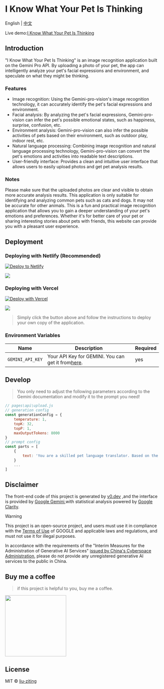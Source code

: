 # I Know What Your Pet Is Thinking

English | [中文](README_cn.md)

Live demo:[I Know What Your Pet Is Thinking](https://iknowwhatyourcatisthinking.netlify.app)

## Introduction

"I Know What Your Pet Is Thinking" is an image recognition application built on the Gemini Pro API. By uploading a photo of your pet, the app can intelligently analyze your pet's facial expressions and environment, and speculate on what they might be thinking.

### Features

-   Image recognition: Using the Gemini-pro-vision's image recognition technology, it can accurately identify the pet's facial expressions and environment.
-   Facial analysis: By analyzing the pet's facial expressions, Gemini-pro-vision can infer the pet's possible emotional states, such as happiness, surprise, confusion, etc.
-   Environment analysis: Gemini-pro-vision can also infer the possible activities of pets based on their environment, such as outdoor play, indoor rest, etc.
-   Natural language processing: Combining image recognition and natural language processing technology, Gemini-pro-vision can convert the pet's emotions and activities into readable text descriptions.
-   User-friendly interface: Provides a clean and intuitive user interface that allows users to easily upload photos and get pet analysis results.

### Notes

Please make sure that the uploaded photos are clear and visible to obtain more accurate analysis results.
This application is only suitable for identifying and analyzing common pets such as cats and dogs. It may not be accurate for other animals.
This is a fun and practical image recognition application that allows you to gain a deeper understanding of your pet's emotions and preferences. Whether it's for better care of your pet or sharing interesting stories about pets with friends, this website can provide you with a pleasant user experience.

## Deployment

### Deploying with Netlify (Recommended)

[![Deploy to Netlify](https://www.netlify.com/img/deploy/button.svg)](https://app.netlify.com/start/deploy?repository=https://github.com/liu-ziting/PetThoughts)

<img src="https://iknowwhatyourcatisthinking.netlify.app/v1.png"/>

### Deploying with Vercel

[![Deploy with Vercel](https://vercel.com/button)](https://vercel.com/new/clone?repository-url=https://github.com/liu-ziting/PetThoughts&env=GEMINI_API_KEY)

<img src="https://iknowwhatyourcatisthinking.netlify.app/v2.png"/>

> Simply click the button above and follow the instructions to deploy your own copy of the application.

### Environment Variables

| Name             | Description                                                                                   | Required |
| ---------------- | --------------------------------------------------------------------------------------------- | -------- |
| `GEMINI_API_KEY` | Your API Key for GEMINI. You can get it from[here](https://makersuite.google.com/app/apikey). | yes      |

## Develop

> You only need to adjust the following parameters according to the Gemini documentation and modify it to the prompt you need!

```javascript
// pages\api\upload.js
// generation config
const generationConfig = {
    temperature: 1,
    topK: 32,
    topP: 1,
    maxOutputTokens: 8000
}
// prompt config
const parts = [
    {
        text: 'You are a skilled pet language translator. Based on the photos uploaded by users, you identify what kind of pet it is and accurately guess the pet's emotions and thoughts. You can guess what the pet wants to say based on the pet's body language, expression, and surrounding environment. After the translation, please give the "voice" of the pet according to the tone of the pet. Speak more naturally and answer in Chinese. The format is as follows: 🐶: <What kind of pet is this> <What the pet is thinking>. If there is no pet in the picture uploaded by the user, it will return "There is no pet in the picture~""'
    }
    ...
]
```

## Disclaimer

The front-end code of this project is generated by [v0.dev](https://v0.dev/t/AqOuyxMjm7u 'v0.dev') ,and the interface is provided by [Google Gemini](https://deepmind.google/technologies/gemini/#introduction 'Google Gemini'),with statistical analysis powered by [Google Clarity](https://clarity.microsoft.com 'Google Clarity').

> [!WARNING]
> This project is an open-source project, and users must use it in compliance with the [Terms of Use](https://ai.google.dev/terms) of GOOGLE and applicable laws and regulations, and must not use it for illegal purposes.
>
> In accordance with the requirements of the "Interim Measures for the Administration of Generative AI Services" [issued by China's Cyberspace Administration](http://www.cac.gov.cn/2023-07/13/c_1690898327029107.htm), please do not provide any unregistered generative AI services to the public in China.

## Buy me a coffee

> if this project is helpful to you, buy me a coffee.

<img style="width:200px" src="https://iknowwhatyourcatisthinking.netlify.app/qrcode.jpg"/>

## License

MIT © [liu-ziting](https://github.com/liu-ziting/PetThoughts/blob/main/LICENSE.txt)
